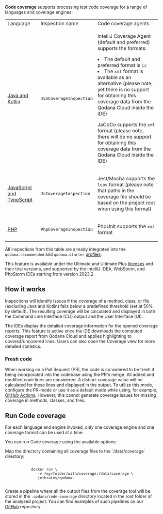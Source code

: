 [//]: # (title: Code coverage)

**Code coverage** supports processing test code coverage for a range of languages and coverage engines:

<table>
    <tr>
        <td>Language</td>
        <td>Inspection name</td>
        <td>Code coverage agents</td>
    </tr>
    <tr>
        <td><a href="qodana-jvm.md">Java and Kotlin</a></td>
        <td><code>JvmCoverageInspection</code></td>
        <td>
            <p><menupath>IntelliJ Coverage Agent</menupath> (default and preferred) supports the formats:</p>
            <list>
                <li>The default and preferred format is <code>ic</code></li>
                <li>The <code>xml</code> format is available as an alternative (please note, yet there is no support for obtaining this coverage data from the Qodana Cloud inside the IDE)</li>
            </list>
            <p><menupath>JaCoCo</menupath> supports the <code>xml</code> format (please note, there will be no support for obtaining this coverage data from the Qodana Cloud inside the IDE)</p>
        </td>
    </tr>
    <tr>
        <td><a href="qodana-js.md">JavaScript and TypeScript</a></td>
        <td><code>JsCoverageInspection</code></td>
        <td>
            <p><menupath>Jest/Mocha</menupath> supports the <code>lcov</code> format (please note that paths in the coverage file should be based on the project root when using this format)</p>
        </td>
    </tr>
    <tr>
        <td><a href="qodana-php.md">PHP</a></td>
        <td><code>PhpCoverageInspection</code></td>
        <td>
            <p><menupath>PhpUnit</menupath> supports the <code>xml</code> format</p>
        </td>
    </tr>
</table>

Àll inspections from this table are already integrated into the `qodana.recommended` and `qodana.starter` 
[profiles](inspection-profiles.md#Default+profiles).

This feature is available under the Ultimate and Ultimate Plus [licenses](pricing.md) and their trial versions, and 
supported by the IntelliJ IDEA, WebStorm, and PhpStorm IDEs starting from version 2023.2.

## How it works

Inspections will identify issues if the coverage of a method, class, or file (excluding Java and Kotlin) falls below a 
predefined threshold (set at 50% by default). The resulting coverage will be calculated and displayed in both the 
Command Line Interface (CLI) output and the User Interface (UI).

The IDEs display the detailed coverage information for the opened coverage reports. This feature is active once the 
IDE downloads the computed coverage report from Qodana Cloud and applies highlighting to 
covered/uncovered lines. Users can also open the Coverage view for more detailed statistics.

### Fresh code

When working on a Pull Request (PR), the code is considered to be fresh if being incorporated into the codebase using 
the PR's merge. All added and modified code lines are considered. A distinct 
coverage value will be calculated for these lines and displayed in the output. To utilize this mode, configure the PR-mode or
use it as a default mode while using, for example, [GitHub Actions](github.md). However, this cannot generate coverage 
issues for missing coverage in methods, classes, and files.

## Run Code coverage

<note>
For each language and engine invoked, only one coverage engine and one coverage format can be used at a time.
</note>

You can run Code coverage using the available options:

<tabs>
    <tab title="Docker" id="code-coverage-docker">
        <p>Map the directory containing all coverage files to the `/data/coverage` directory:</p>
        <code style="block" lang="shell" prompt="$">
            docker run \
               -v /my/folder/with/coverage:/data/coverage \
               jetbrains/qodana-<linter>
        </code>
    </tab>
    <tab title="Pipeline" id="code-coverage-pipeline">
        <p>Create a pipeline where all the output files from the coverage tool will be stored in the 
<code>.qodana/code-coverage</code> directory located in the root folder of the analyzed project. You can find examples of such 
pipelines on our <a href="https://github.com/qodana/qodana-coverage">GitHub</a> repository.</p>
    </tab>
</tabs>
